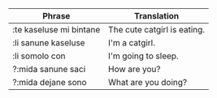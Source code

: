 | Phrase | Translation |
| -------- | ----------- |
| :te kaseluse mi  bintane | The cute catgirl is eating. |
| :li sanune kaseluse | I'm a catgirl. |
| :li somolo con | I'm going to sleep. |
| ?:mida sanune saci | How are you? |
| ?:mida dejane sono | What are you doing? |
